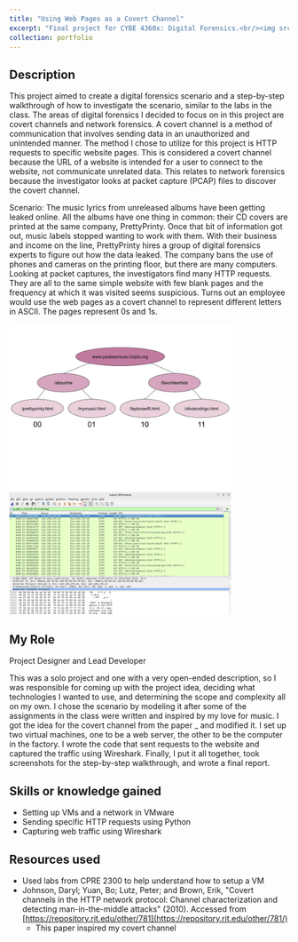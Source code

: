 ```yaml
---
title: "Using Web Pages as a Covert Channel"
excerpt: "Final project for CYBE 4360x: Digital Forensics.<br/><img src='/images/436wireshark.png' style='width:500px;'>"
collection: portfolio
---
```


## Description
This project aimed to create a digital forensics scenario and a step-by-step walkthrough of how to investigate the scenario, similar to the labs in the class. The areas of digital forensics I decided to focus on in this project are covert channels and network forensics. A covert channel is a method of communication that involves sending data in an unauthorized and unintended manner. The method I chose to utilize for this project is HTTP requests to specific website pages. This is considered a covert channel because the URL of a website is intended for a user to connect to the website, not communicate unrelated data. This relates to network forensics because the investigator looks at packet capture (PCAP) files to discover the covert channel. 

Scenario: The music lyrics from unreleased albums have been getting leaked online. All the albums have one thing in common: their CD covers are printed at the same company, PrettyPrinty. Once that bit of information got out, music labels stopped wanting to work with them. With their business and income on the line, PrettyPrinty hires a group of digital forensics experts to figure out how the data leaked. The company bans the use of phones and cameras on the printing floor, but there are many computers. Looking at packet captures, the investigators find many HTTP requests. They are all to the same simple website with few blank pages and the frequency at which it was visited seems suspicious. Turns out an employee would use the web pages as a covert channel to represent different letters in ASCII. The pages represent 0s and 1s. 

<img src="/images/436diagram.jpg" width="400">
<img src="/images/436wireshark.png" width="400">

## My Role
Project Designer and Lead Developer

This was a solo project and one with a very open-ended description, so I was responsible for coming up with the project idea, deciding what technologies I wanted to use, and determining the scope and complexity all on my own. I chose the scenario by modeling it after some of the assignments in the class were written and inspired by my love for music. I got the idea for the covert channel from the paper _ and modified it. I set up two virtual machines, one to be a web server, the other to be the computer in the factory. I wrote the code that sent requests to the website and captured the traffic using Wireshark. Finally, I put it all together, took screenshots for the step-by-step walkthrough, and wrote a final report.

## Skills or knowledge gained
* Setting up VMs and a network in VMware
* Sending specific HTTP requests using Python
* Capturing web traffic using Wireshark

## Resources used
* Used labs from CPRE 2300 to help understand how to setup a VM
* Johnson, Daryl; Yuan, Bo; Lutz, Peter; and Brown, Erik, "Covert channels in the HTTP network protocol: Channel characterization and detecting man-in-the-middle attacks" (2010). Accessed from [https://repository.rit.edu/other/781](https://repository.rit.edu/other/781/)
    * This paper inspired my covert channel
